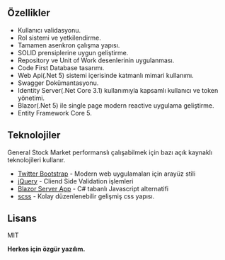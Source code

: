 

## Özellikler

- Kullanıcı validasyonu.
- Rol sistemi ve yetkilendirme.
- Tamamen asenkron çalışma yapısı.
- SOLID prensiplerine uygun geliştirme.
- Repository ve Unit of Work desenlerinin uygulanması.
- Code First Database tasarımı.
- Web Api(.Net 5) sistemi içerisinde katmanlı mimari kullanımı.
- Swagger Dokümantasyonu.
- Identity Server(.Net Core 3.1) kullanımıyla kapsamlı kullanıcı ve token yönetimi.
- Blazor(.Net 5) ile single page modern reactive uygulama geliştirme.
- Entity Framework Core 5.


## Teknolojiler

General Stock Market performanslı çalışabilmek için bazı açık kaynaklı teknolojileri kullanır.


- [Twitter Bootstrap] - Modern web uygulamaları için arayüz stili
- [jQuery] - Cliend Side Validation işlemleri
- [Blazor Server App] - C# tabanlı Javascript alternatifi 
- [scss] - Kolay düzenlenebilir gelişmiş css yapısı.


## Lisans

MIT

**Herkes için özgür yazılım.**

[//]: # (These are reference links used in the body of this note and get stripped out when the markdown processor does its job. There is no need to format nicely because it shouldn't be seen. Thanks SO - http://stackoverflow.com/questions/4823468/store-comments-in-markdown-syntax)

   [dill]: <https://github.com/joemccann/dillinger>
   [git-repo-url]: <https://github.com/joemccann/dillinger.git>
   [john gruber]: <http://daringfireball.net>
   [df1]: <http://daringfireball.net/projects/markdown/>
   [markdown-it]: <https://github.com/markdown-it/markdown-it>
   [Ace Editor]: <http://ace.ajax.org>
   [node.js]: <http://nodejs.org>
   [Twitter Bootstrap]: <http://twitter.github.com/bootstrap/>
   [jQuery]: <http://jquery.com>
   [@tjholowaychuk]: <http://twitter.com/tjholowaychuk>
   [express]: <http://expressjs.com>
   [AngularJS]: <http://angularjs.org>
   [Gulp]: <http://gulpjs.com>
   [Blazor Server App]:<https://docs.microsoft.com/tr-tr/aspnet/core/blazor/?view=aspnetcore-5.0>
   [scss]:<sass-lang.com>

   [PlDb]: <https://github.com/joemccann/dillinger/tree/master/plugins/dropbox/README.md>
   [PlGh]: <https://github.com/joemccann/dillinger/tree/master/plugins/github/README.md>
   [PlGd]: <https://github.com/joemccann/dillinger/tree/master/plugins/googledrive/README.md>
   [PlOd]: <https://github.com/joemccann/dillinger/tree/master/plugins/onedrive/README.md>
   [PlMe]: <https://github.com/joemccann/dillinger/tree/master/plugins/medium/README.md>
   [PlGa]: <https://github.com/RahulHP/dillinger/blob/master/plugins/googleanalytics/README.md>

